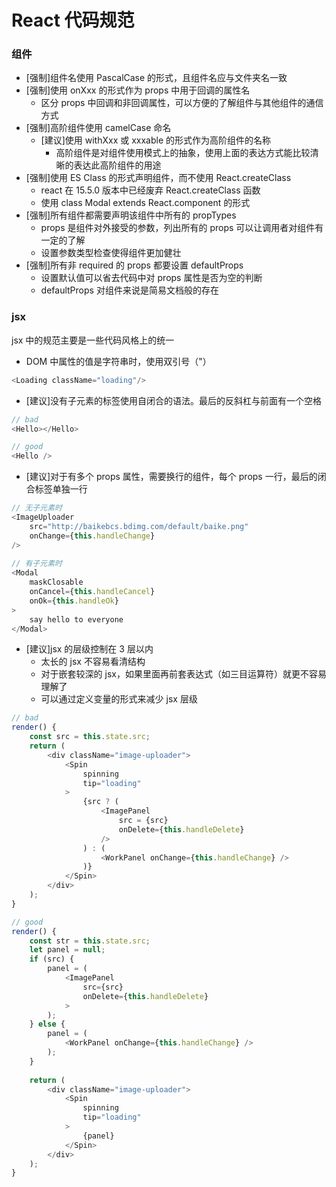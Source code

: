 <h1>React 代码规范</h1>

<h3>组件</h3>

* [强制]组件名使用 PascalCase 的形式，且组件名应与文件夹名一致
* [强制]使用 onXxx 的形式作为 props 中用于回调的属性名
	* 区分 props 中回调和非回调属性，可以方便的了解组件与其他组件的通信方式
* [强制]高阶组件使用 camelCase 命名
	* [建议]使用 withXxx 或 xxxable 的形式作为高阶组件的名称
		* 高阶组件是对组件使用模式上的抽象，使用上面的表达方式能比较清晰的表达此高阶组件的用途
* [强制]使用 ES Class 的形式声明组件，而不使用 React.createClass
	* react 在 15.5.0 版本中已经废弃 React.createClass 函数
    * 使用 class Modal extends React.component 的形式
* [强制]所有组件都需要声明该组件中所有的 propTypes
	* props 是组件对外接受的参数，列出所有的 props 可以让调用者对组件有一定的了解
	* 设置参数类型检查使得组件更加健壮
* [强制]所有非 required 的 props 都要设置 defaultProps
	* 设置默认值可以省去代码中对 props 属性是否为空的判断
	* defaultProps 对组件来说是简易文档般的存在

<h3>jsx</h3>
<p>jsx 中的规范主要是一些代码风格上的统一<p>

* DOM 中属性的值是字符串时，使用双引号（"）
```javascript
<Loading className="loading"/>
```

* [建议]没有子元素的标签使用自闭合的语法。最后的反斜杠与前面有一个空格

```javascript
// bad
<Hello></Hello>

// good
<Hello />
```

* [建议]对于有多个 props 属性，需要换行的组件，每个 props 一行，最后的闭合标签单独一行

```javascript
// 无子元素时
<ImageUploader
    src="http://baikebcs.bdimg.com/default/baike.png"
    onChange={this.handleChange}
/>
	
// 有子元素时
<Modal
    maskClosable
    onCancel={this.handleCancel}
    onOk={this.handleOk}
>
    say hello to everyone
</Modal>
```

* [建议]jsx 的层级控制在 3 层以内
	* 太长的 jsx 不容易看清结构
	* 对于嵌套较深的 jsx，如果里面再前套表达式（如三目运算符）就更不容易理解了
	* 可以通过定义变量的形式来减少 jsx 层级

```javascript
// bad
render() {
    const src = this.state.src;
    return (
        <div className="image-uploader">
            <Spin
                spinning
                tip="loading"
            >
                {src ? (
                    <ImagePanel
                        src = {src}
                        onDelete={this.handleDelete}
                    />
                ) : (
                    <WorkPanel onChange={this.handleChange} />
                )}
            </Spin>
        </div>
    );
}

// good
render() {
    const str = this.state.src;
    let panel = null;
    if (src) {
        panel = (
            <ImagePanel
                src={src}
                onDelete={this.handleDelete}
            >
        );
    } else {
        panel = (
            <WorkPanel onChange={this.handleChange} />
        );
    }
    
    return (
        <div className="image-uploader">
            <Spin
                spinning
                tip="loading"
            >
                {panel}
            </Spin>
        </div>
    );
}
```
